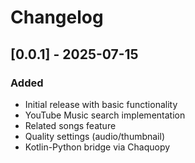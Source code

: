 # Changelog

## [0.0.1] - 2025-07-15

### Added
- Initial release with basic functionality
- YouTube Music search implementation
- Related songs feature
- Quality settings (audio/thumbnail)
- Kotlin-Python bridge via Chaquopy